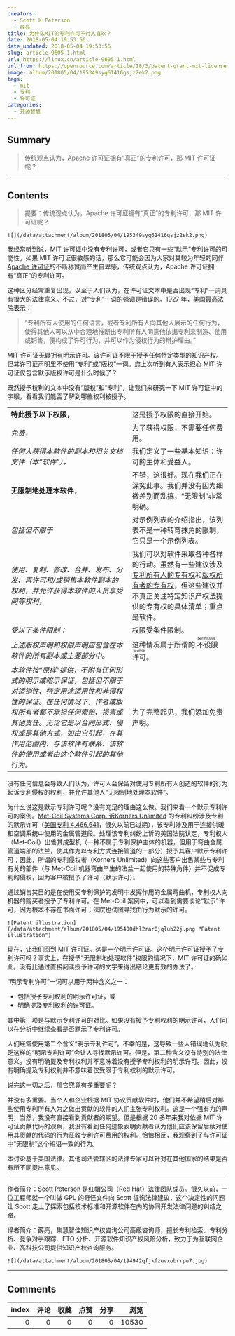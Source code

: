 ```yaml
---
creators:
  - Scott K Peterson
  - 薛亮
title: 为什么MIT的专利许可不讨人喜欢？
date: 2018-05-04 19:53:56
date_updated: 2018-05-04 19:53:56
slug: article-9605-1.html
url: https://linux.cn/article-9605-1.html
url_from: https://opensource.com/article/18/3/patent-grant-mit-license
image: album/201805/04/195349syg61416gsjz2ek2.png
tags:
  - mit
  - 专利
  - 许可证
categories:
  - 开源智慧
---
```


## Summary

> 传统观点认为，Apache 许可证拥有“真正”的专利许可，那 MIT 许可证呢？

***

<!-- more -->

## Contents

> 
> 提要：传统观点认为，Apache 许可证拥有“真正”的专利许可，那 MIT 许可证呢？
> 
> 
> 

`![](/data/attachment/album/201805/04/195349syg61416gsjz2ek2.png)`

我经常听到说，[MIT 许可证](https://opensource.org/licenses/MIT)中没有专利许可，或者它只有一些“默示”专利许可的可能性。如果 MIT 许可证很敏感的话，那么它可能会因为大家对其较为年轻的同伴 [Apache 许可证](https://www.apache.org/licenses/LICENSE-2.0)的不断称赞而产生自卑感，传统观点认为，Apache 许可证拥有“真正”的专利许可。

这种区分经常重复出现，以至于人们认为，在许可证文本中是否出现“专利”一词具有很大的法律意义。不过，对“专利”一词的强调是错误的。1927 年，[美国最高法院表示](https://scholar.google.com/scholar_case?case=6603693344416712533)：

> 
> “专利所有人使用的任何语言，或者专利所有人向其他人展示的任何行为，使得其他人可以从中合理地推断出专利所有人同意他依据专利来制造、使用或销售，便构成了许可行为，并可以作为侵权行为的辩护理由。”
> 
> 
> 

MIT 许可证无疑拥有明示许可。该许可证不限于授予任何特定类型的知识产权。但其许可证声明里不使用“专利”或“版权”一词。您上次听到有人表示担心 MIT 许可证仅包含默示版权许可是什么时候了？

既然授予权利的文本中没有“版权”和“专利”，让我们来研究一下 MIT 许可证中的字眼，看看我们能否了解到哪些权利被授予。

|  |  |
| --- | --- |
| **特此授予以下权限，** | 这是授予权限的直接开始。 |
| *免费，* | 为了获得权限，不需要任何费用。 |
| *任何人获得本软件的副本和相关文档文件（本“软件”），* | 我们定义了一些基本知识：许可的主体和受益人。 |
| **无限制地处理本软件，** | 不错，这很好。现在我们正在深究此事。我们并没有因为细微差别而乱搞，“无限制”非常明确。 |
| *包括但不限于* | 对示例列表的介绍指出，该列表不是一种转弯抹角的限制，它只是一个示例列表。 |
| *使用、复制、修改、合并、发布、分发、再许可和/或销售本软件副本的权利，并允许获得本软件的人员享受同等权利，* | 我们可以对软件采取各种各样的行动。虽然有一些建议涉及[专利所有人的专有权](http://uscode.house.gov/view.xhtml?req=granuleid:USC-prelim-title35-section271&num=0&edition=prelim)和[版权所有者的专有权](https://www.copyright.gov/title17/92chap1.html#106)，但这些建议并不真正关注特定知识产权法提供的专有权的具体清单；重点是软件。 |
| *受以下条件限制：* | 权限受条件限制。 |
| *上述版权声明和权限声明应包含在本软件的所有副本或主要部分中。* | 这种情况属于所谓的<ruby> 不设限许可 <rp>  （ </rp> <rt>  permissive license </rt> <rp>  ） </rp></ruby>。 |
| *本软件按“原样”提供，不附有任何形式的明示或暗示保证，包括但不限于对适销性、特定用途适用性和非侵权性的保证。在任何情况下，作者或版权所有者都不承担任何索赔、损害或其他责任。无论它是以合同形式、侵权或是其他方式，如由它引起，在其作用范围内、与该软件有联系、该软件的使用或者由这个软件引起的其他行为。* | 为了完整起见，我们添加免责声明。 |

没有任何信息会导致人们认为，许可人会保留对使用专利所有人创造的软件的行为起诉专利侵权的权利，并允许其他人“无限制地处理本软件”。

为什么说这是默示专利许可呢？没有充足的理由这么做。我们来看一个默示专利许可的案例。[Met-Coil Systems Corp. 诉Korners Unlimited](https://scholar.google.com/scholar_case?case=4152769754469052201) 的专利纠纷涉及专利的默示许可（[美国专利 4,466,641](https://patents.google.com/patent/US4466641)，很久以前已过期），该专利涉及用于连接供暖和空调系统中使用的金属管道段。处理该专利纠纷上诉的美国法院认定，专利权人（Met-Coil）出售其成型机（一种不属于专利保护主体的机器，但用于弯曲金属管道端部的法兰，使其作为以专利方式连接管道的一部分）授予其客户默示专利许可；因此，所谓的专利侵权者（Korners Unlimited）向这些客户出售某些与专利有关的部件（与 Met-Coil 机器弯曲产生的法兰一起使用的特殊角件）并不促成专利的侵权，因为客户被授予了许可（默示许可）。

通过销售其目的是在使用受专利保护的发明中发挥作用的金属弯曲机，专利权人向机器的购买者授予了专利许可。在 Met-Coil 案例中，可以看到需要谈论“默示”许可，因为根本不存在书面许可；法院也试图寻找由行为默示的许可。

`![Patent illustration](/data/attachment/album/201805/04/195400dhl2rar0jqlub22j.png "Patent illustration")`

现在，让我们回到 MIT 许可证。这是一个明示许可证。这个明示许可证授予了专利许可吗？事实上，在授予“无限制地处理软件”权限的情况下，MIT 许可证的确如此。没有比通过直接阅读授予许可的文字来得出结论更有效的办法了。

“明示专利许可”一词可以用于两种含义之一：

* 包括授予专利权利的明示许可证，或
* 明确提及专利权利的许可证。

其中第一项是与默示专利许可的对比。如果没有授予专利权利的明示许可，人们可以在分析中继续查看是否默示了专利许可。

人们经常使用第二个含义“明示专利许可”。不幸的是，这导致一些人错误地认为缺乏这样的“明示专利许可”会让人寻找默示许可。但是，第二种含义没有特别的法律意义。没有明确提及专利权利并不意味着没有授予专利权利的明示许可。因此，没有明确提及专利权利并不意味着仅受限于专利权利的默示许可。

说完这一切之后，那它究竟有多重要呢？

并没有多重要。当个人和企业根据 MIT 协议贡献软件时，他们并不希望稍后对那些使用专利所有人为之做出贡献的软件的人们主张专利权利。这是一个强有力的声明，当然，我没有直接看到贡献者的期望。但是根据 20 多年来我对依据 MIT 许可证贡献代码的观察，我没有看到任何迹象表明贡献者认为他们应该保留后续对使用其贡献的代码的行为征收专利许可费用的权利。恰恰相反，我观察到了与许可证中“无限制”这个短语一致的行为。

本讨论基于美国法律。其他司法管辖区的法律专家可以针对在其他国家的结果是否有所不同提出意见。

---

作者简介：Scott Peterson 是红帽公司（Red Hat）法律团队成员。很久以前，一位工程师就一个叫做 GPL 的奇怪文件向 Scott 征询法律建议，这个决定性的问题让 Scott 走上了探索包括技术标准和开源软件在内的协同开发法律问题的纠结之路。

译者简介：薛亮，集慧智佳知识产权咨询公司高级咨询师，擅长专利检索、专利分析、竞争对手跟踪、FTO 分析、开源软件知识产权风险分析，致力于为互联网企业、高科技公司提供知识产权咨询服务。

`![](/data/attachment/album/201805/04/194942qfjkfzuvxobrrpu7.jpg)`

***

## Comments


|   index |   评论 |   收藏 |   点赞 |   分享 |   浏览 |
|--------:|-------:|-------:|-------:|-------:|-------:|
|       0 |      0 |      0 |      0 |      0 |  10530 |
